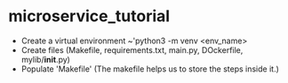 # microservice_tutorial

- Create a virtual environment ~'python3 -m venv <env_name>
- Create files (Makefile, requirements.txt, main.py, DOckerfile, mylib/__init__.py)
- Populate 'Makefile' (The makefile helps us to store the steps inside it.)